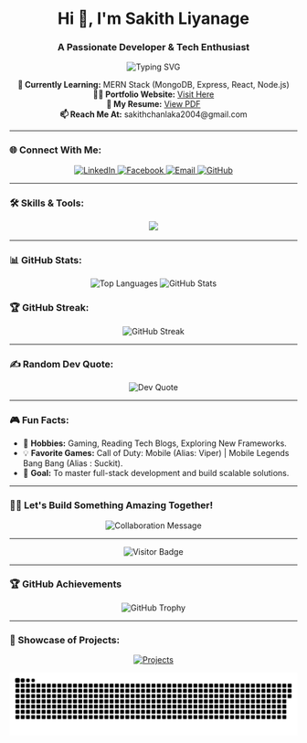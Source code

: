 <h1 align="center">Hi 👋, I'm Sakith Liyanage</h1>
<h3 align="center">A Passionate Developer & Tech Enthusiast</h3>

<p align="center">
  <img src="https://readme-typing-svg.herokuapp.com?font=Fira+Code&size=22&pause=1000&color=00FFFF&background=000000&width=435&lines=Full-Stack+Developer;Always+Learning+Something+New;Tech+Enthusiast+%F0%9F%92%BB" alt="Typing SVG" />
</p>

<p align="center">
  <strong>🌱 Currently Learning:</strong> MERN Stack (MongoDB, Express, React, Node.js)<br>
  <strong>👨‍💻 Portfolio Website:</strong> <a href="https://sakithliyanage.github.io/sakithliyanage.com/" target="_blank">Visit Here</a><br>
  <strong>📄 My Resume:</strong> <a href="https://sakithliyanage.github.io/sakithliyanage.com/img/resume.pdf" target="_blank">View PDF</a><br>
  <strong>📫 Reach Me At:</strong> sakithchanlaka2004@gmail.com
</p>

---

### 🌐 Connect With Me:
<p align="center">
  <a href="https://linkedin.com/in/sakithchanlaka" target="_blank">
    <img src="https://img.shields.io/badge/-LinkedIn-0077B5?style=for-the-badge&logo=linkedin" alt="LinkedIn" />
  </a>
  <a href="https://fb.com/sakithchanlaka" target="_blank">
    <img src="https://img.shields.io/badge/-Facebook-1877F2?style=for-the-badge&logo=facebook" alt="Facebook" />
  </a>
  <a href="mailto:sakithchanlaka@gmail.com" target="_blank">
    <img src="https://img.shields.io/badge/-Email-c14438?style=for-the-badge&logo=gmail&logoColor=white" alt="Email" />
  </a>
  <a href="https://github.com/sakithliyanage" target="_blank">
    <img src="https://img.shields.io/badge/-GitHub-333?style=for-the-badge&logo=github" alt="GitHub" />
  </a>
</p>

---

### 🛠️ Skills & Tools:
<p align="center">
  <img src="https://skillicons.dev/icons?i=html,css,js,java,php,bootstrap,c,cpp,git,figma,photoshop,illustrator,androidstudio,kotlin" />
</p>

---

### 📊 GitHub Stats:
<div align="center">
  <img src="https://github-readme-stats.vercel.app/api/top-langs/?username=sakithliyanage&layout=compact&theme=radical" alt="Top Languages" width="45%" />
  <img src="https://github-readme-stats.vercel.app/api?username=sakithliyanage&show_icons=true&theme=radical" alt="GitHub Stats" width="45%" />
</div>

### 🏆 GitHub Streak:
<p align="center">
  <img src="https://github-readme-streak-stats.herokuapp.com/?user=sakithliyanage&theme=radical&border_radius=5" alt="GitHub Streak" />
</p>

---

### ✍️ Random Dev Quote:
<p align="center">
  <img src="https://quotes-github-readme.vercel.app/api?type=horizontal&theme=radical" alt="Dev Quote" />
</p>

---

### 🎮 Fun Facts:
- 🔭 **Hobbies:** Gaming, Reading Tech Blogs, Exploring New Frameworks.
- 💡 **Favorite Games:** Call of Duty: Mobile (Alias: Viper)  | Mobile Legends Bang Bang (Alias : Suckit).
- 🌌 **Goal:** To master full-stack development and build scalable solutions.

---

### 🧑‍💻 Let's Build Something Amazing Together!
<p align="center">
  <img src="https://readme-typing-svg.herokuapp.com?font=Fira+Code&size=22&pause=1000&color=00FFFF&background=000000&width=435&lines=Collaboration+Breeds+Innovation;Open+to+Freelance+Opportunities" alt="Collaboration Message" />
</p>

---

<p align="center">
  <img src="https://visitor-badge.glitch.me/badge?page_id=sakithliyanage.sakithliyanage" alt="Visitor Badge" />
</p>

---

### 🏆 GitHub Achievements
<p align="center">
  <img src="https://github-profile-trophy.vercel.app/?username=sakithliyanage&theme=radical&row=1&column=5&margin-w=15&margin-h=15" alt="GitHub Trophy" />
</p>

---

### 🎨 Showcase of Projects:
<p align="center">
  <a href="https://github.com/sakithliyanage" target="_blank">
    <img src="https://img.shields.io/badge/-Explore+My+Projects-4C9B87?style=for-the-badge&logo=github" alt="Projects" />
  </a>
</p>

<picture>
  <source media="(prefers-color-scheme: dark)" srcset="https://raw.githubusercontent.com/SakithLiyanage/SakithLiyanage/output/github-snake-dark.svg" />
  <source media="(prefers-color-scheme: light)" srcset="https://raw.githubusercontent.com/SakithLiyanage/SakithLiyanage/output/github-snake.svg" />
  <img alt="github-snake" src="https://raw.githubusercontent.com/SakithLiyanage/SakithLiyanage/output/github-snake.svg" />
</picture>
